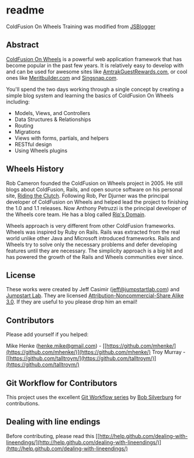 # readme

ColdFusion On Wheels Training was modified from [JSBlogger](http://jumpstartlab.com/resources/rails-jumpstart/jsblogger/)

## Abstract

[ColdFusion On Wheels](http://cfwheels.org) is a powerful web application framework that has become popular in the past few years. It is relatively easy to develop with and can be used for awesome sites like [AmtrakGuestRewards.com](http://AmtrakGuestRewards.com), or cool ones like [Meritbuilder.com](http://Meritbuilder.com) and [Singsnap.com](http://Singsnap.com).

You'll spend the two days working through a single concept by creating a simple blog system and learning the basics of ColdFusion On Wheels including:

- Models, Views, and Controllers  
- Data Structures & Relationships  
- Routing  
- Migrations  
- Views with forms, partials, and helpers  
- RESTful design  
- Using Wheels plugins

## Wheels History

Rob Cameron founded the ColdFusion on Wheels project in 2005. He still blogs about ColdFusion, Rails, and open source software on his personal site, [Riding the Clutch](http://www.ridingtheclutch.com/). Following Rob, Per Djurner was the principal developer of ColdFusion on Wheels and helped lead the project to finishing the 1.0 and 1.1 releases. Now Anthony Petruzzi is the principal developer of the Wheels core team. He has a blog called [Rip's Domain](http://rip747.wordpress.com/).

Wheels approach is very different from other ColdFusion frameworks. Wheels was inspired by Ruby on Rails. Rails was extracted from the real world unlike other Java and Microsoft introduced frameworks. Rails and Wheels try to solve only the necessary problems and defer developing features until they are necessary. The simplicity approach is a big hit and has powered the growth of the Rails and Wheels communities ever since.

## License

These works were created by Jeff Casimir ([jeff@jumpstartlab.com](mailto:jeff@jumpstartlab.com)) and [Jumpstart Lab](http://jumpstartlab.com). They are licensed [Attribution-Noncommercial-Share Alike 3.0](http://creativecommons.org/licenses/by-nc-sa/3.0/us/). If they are useful to you please drop him an email!

## Contributors

Please add yourself if you helped:

Mike Henke ([henke.mike@gmail.com](mailto:henke.mike@gmail.com)) - [[https://github.com/mhenke/](https://github.com/mhenke/)](https://github.com/mhenke/) 
Troy Murray - [[https://github.com/talltroym/](https://github.com/talltroym/)](https://github.com/talltroym/)

## Git Workflow for Contributors

This project uses the excellent [Git Workflow series](http://www.silverwareconsulting.com/index.cfm/Git-Workflow) by [Bob Silverburg](https://github.com/bobsilverberg/) for contributions.

## Dealing with line endings

Before contributing, please read this [[http://help.github.com/dealing-with-lineendings/](http://help.github.com/dealing-with-lineendings/)](http://help.github.com/dealing-with-lineendings/)